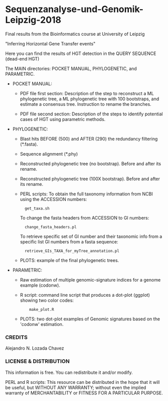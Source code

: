 # Sequenzanalyse-und-Genomik-Leipzig-2018
Final results from the Bioinformatics course at University of Leipzig

"Inferring Horizontal Gene Transfer events"

Here you can find the results of HGT detection in the QUERY SEQUENCE (dead-end HGT)

The MAIN directories: POCKET MANUAL, PHYLOGENETIC, and PARAMETRIC.

  - POCKET MANUAL: 
    * PDF file first section:
    Description of the step to reconstruct a ML phylogenetic tree, a ML phylogenetic tree
     with 100 bootstraps, and estimate a consensus tree. Instruction to rename the branches.

    * PDF file second section: 
    Description of the steps to identify potential cases of HGT using parametric methods.
    
  - PHYLOGENETIC: 
    * Blast hits BEFORE (500) and AFTER (290) the redundancy filtering (*.fasta).
    * Sequence alignment (*.phy)
    * Reconstructed phylogenetic tree (no bootstrap). Before and after its rename.
    * Reconstructed phylogenetic tree (100X bootstrap). Before and after its rename.
    * PERL scripts: 
       To obtain the full taxonomy information from NCBI using the ACCESSION numbers:
    
            get_taxa.sh
      
       To change the fasta headers from ACCESSION to GI numbers:
       
            change_fasta_headers.pl
       
       To retrieve specific set of GI number and their taxonomic info from a specific list GI numbers from a fasta sequence:
       
            retrieve_GIs_TAXA_for_myTree_annotation.pl
       
    * PLOTS: example of the final phylogenetic trees.
          
  - PARAMETRIC:
    * Raw estimation of multiple genomic-signature indices for a genome example (codonw).
    * R script: command line script that produces a dot-plot (ggplot) showing two color codes:
        
              make_plot.R
        
    * PLOTS: two dot-plot examples of Genomic signatures based on the 'codonw' estimation.


### CREDITS

Alejandro N. Lozada Chavez

### LICENSE & DISTRIBUTION

This information is free. You can redistribute it and/or modify.

PERL and R scripts: This resource can be distributed in the hope that it will be useful,
but WITHOUT ANY WARRANTY; without even the implied warranty of MERCHANTABILITY or FITNESS
FOR A PARTICULAR PURPOSE.

